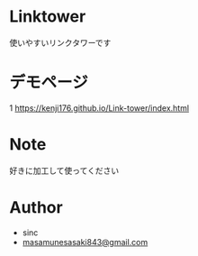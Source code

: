 # Linktower
 
使いやすいリンクタワーです

 
# デモページ
1
https://kenji176.github.io/Link-tower/index.html


# Note
 
好きに加工して使ってください
 
# Author
 
* sinc
* masamunesasaki843@gmail.com
 
